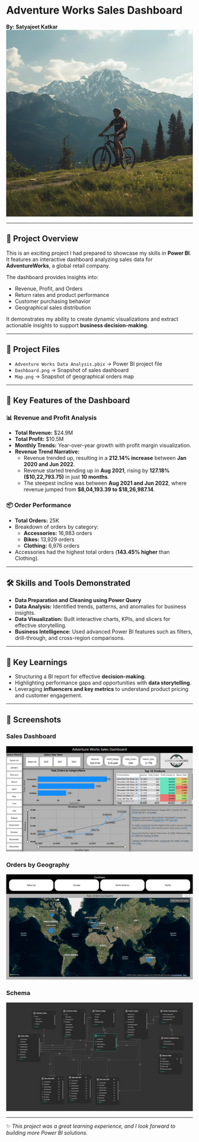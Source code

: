 # Adventure Works Sales Dashboard  
**By: Satyajeet Katkar**
![Banner](https://github.com/jeet787/AdventureWorks_PowerBI_Project/blob/main/Images/BannerImage.png)

---

## 📌 Project Overview  
This is an exciting project I had prepared to showcase my skills in **Power BI**.  
It features an interactive dashboard analyzing sales data for **AdventureWorks**, a global retail company.  

The dashboard provides insights into:  
- Revenue, Profit, and Orders  
- Return rates and product performance  
- Customer purchasing behavior  
- Geographical sales distribution  

It demonstrates my ability to create dynamic visualizations and extract actionable insights to support **business decision-making**.  

---
## 📂 Project Files  
- `Adventure Works Data Analysis.pbix` → Power BI project file  
- `Dashboard.png` → Snapshot of sales dashboard  
- `Map.png` → Snapshot of geographical orders map
---- 


## 🚀 Key Features of the Dashboard  

### 📊 Revenue and Profit Analysis  
- **Total Revenue:** $24.9M  
- **Total Profit:** $10.5M  
- **Monthly Trends:** Year-over-year growth with profit margin visualization.  
- **Revenue Trend Narrative:**  
  - Revenue trended up, resulting in a **212.14% increase** between **Jan 2020 and Jun 2022**.  
  - Revenue started trending up in **Aug 2021**, rising by **127.18% ($10,22,793.75)** in just **10 months**.  
  - The steepest incline was between **Aug 2021 and Jun 2022**, where revenue jumped from **$8,04,193.39 to $18,26,987.14**.  

### 📦 Order Performance  
- **Total Orders:** 25K  
- Breakdown of orders by category:  
  - **Accessories:** 16,983 orders  
  - **Bikes:** 13,929 orders  
  - **Clothing:** 6,976 orders  
- Accessories had the highest total orders (**143.45% higher** than Clothing).  

---

## 🛠️ Skills and Tools Demonstrated  
- **Data Preparation and Cleaning using Power Query**
- **Data Analysis:** Identified trends, patterns, and anomalies for business insights.  
- **Data Visualization:** Built interactive charts, KPIs, and slicers for effective storytelling.  
- **Business Intelligence:** Used advanced Power BI features such as filters, drill-through, and cross-region comparisons.  

---

## 📖 Key Learnings  
- Structuring a BI report for effective **decision-making**.  
- Highlighting performance gaps and opportunities with **data storytelling**.  
- Leveraging **influencers and key metrics** to understand product pricing and customer engagement.  

---

## 📸 Screenshots  

### Sales Dashboard  
![Dashboard](https://github.com/jeet787/AdventureWorks_PowerBI_Project/blob/main/Images/Dashboard.png) 

### Orders by Geography  
![Map](https://github.com/jeet787/AdventureWorks_PowerBI_Project/blob/main/Images/Map.png)

### Schema
![Schema](https://github.com/jeet787/AdventureWorks_PowerBI_Project/blob/main/Images/Schema.png)

---

✨ *This project was a great learning experience, and I look forward to building more Power BI solutions.*  
